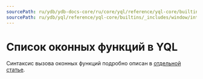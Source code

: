 ```yaml
---
sourcePath: ru/ydb/ydb-docs-core/ru/core/yql/reference/yql-core/builtins/_includes/window/intro.md
sourcePath: ru/ydb/yql/reference/yql-core/builtins/_includes/window/intro.md
---
```

# Список оконных функций в YQL
Синтаксис вызова оконных функций подробно описан в [отдельной статье](../../../syntax/window.md).
